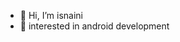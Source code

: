 - 👋 Hi, I’m isnaini
- 👀 interested in android development

<!---
isnausaha/isnausaha is a ✨ special ✨ repository because its `README.md` (this file) appears on your GitHub profile.
You can click the Preview link to take a look at your changes.
--->
